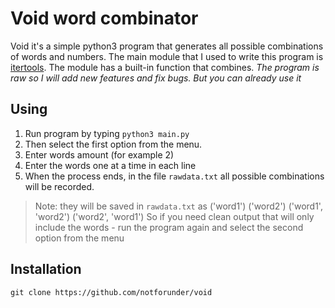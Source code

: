 # Void word combinator
Void it's a simple python3 program that generates all possible combinations of words and numbers. 
The main module that I used to write this program is [itertools](https://docs.python.org/3.9/library/itertools.html). The module has a built-in function that combines. _The program is raw so I will add new features and fix bugs. But you can already use it_

## Using
1. Run program by typing ```python3 main.py```
2. Then select the first option from the menu.
3. Enter words amount (for example 2)
4. Enter the words one at a time in each line
5. When the process ends, in the file ```rawdata.txt``` all possible combinations will be recorded.
> Note: they will be saved in ```rawdata.txt``` as
> ('word1')
> ('word2')
> ('word1', 'word2')
> ('word2', 'word1')
> So if you need clean output that will only include the words - run the program again and select the second option from the menu
 
## Installation
```git clone https://github.com/notforunder/void```
